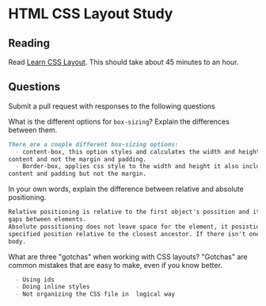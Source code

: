 # HTML CSS Layout Study

## Reading

Read [Learn CSS Layout](http://learnlayout.com). This should take about 45
 minutes to an hour.

## Questions

Submit a pull request with responses to the following questions

What is the different options for `box-sizing`? Explain the differences between
 them.

```md
There are a couple different box-sizing options:
  - content-box, this option styles and calculates the width and height of the
content and not the margin and padding.
  - Border-box, applies css style to the width and height it also includes the
content and padding but not the margin.

```

In your own words, explain the difference between relative and absolute
 positioning.

```md
Relative positioning is relative to the first object's possition and it causes
gaps between elements.
Absolute possitioning does not leave space for the element, it posistions it at a
specified position relative to the closest ancestor. If there isn't one it uses the
body.
```

What are three "gotchas" when working with CSS layouts? "Gotchas" are common
 mistakes that are easy to make, even if you know better.

```md
  - Using ids
  - Doing inline styles
  - Not organizing the CSS file in  logical way
```
